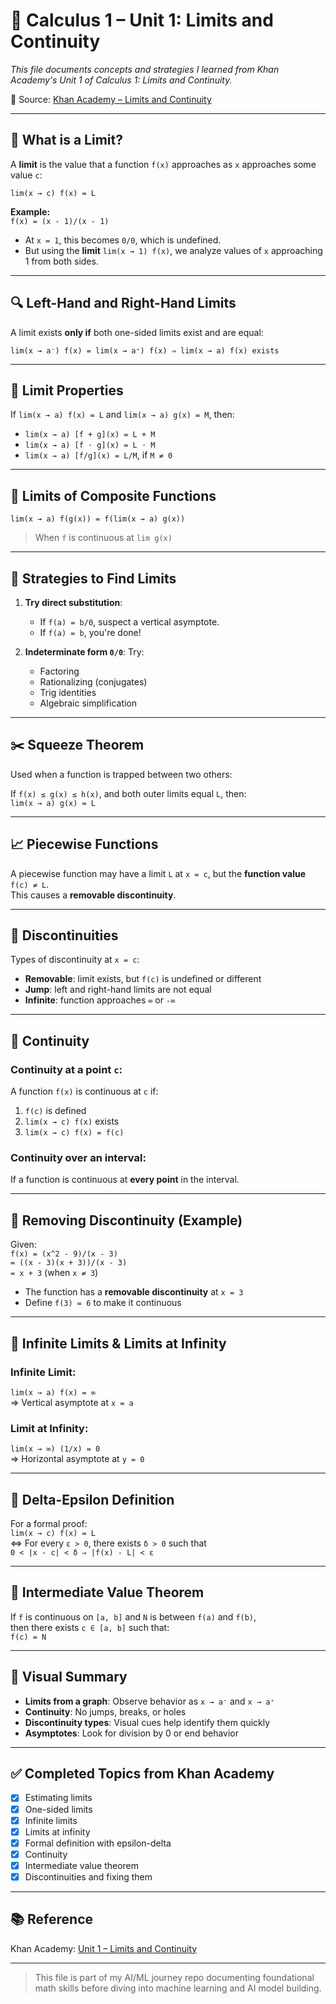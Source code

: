 
# 📘 Calculus 1 – Unit 1: Limits and Continuity

*This file documents concepts and strategies I learned from Khan Academy's Unit 1 of Calculus 1: Limits and Continuity.*

🔗 Source: [Khan Academy – Limits and Continuity](https://www.khanacademy.org/math/calculus-1/cs1-limits-and-continuity)

---

## 📌 What is a Limit?

A **limit** is the value that a function `f(x)` approaches as `x` approaches some value `c`:

`lim(x → c) f(x) = L`

**Example:**  
`f(x) = (x - 1)/(x - 1)`  
- At `x = 1`, this becomes `0/0`, which is undefined.  
- But using the **limit** `lim(x → 1) f(x)`, we analyze values of `x` approaching 1 from both sides.

---

## 🔍 Left-Hand and Right-Hand Limits

A limit exists **only if** both one-sided limits exist and are equal:  

`lim(x → a⁻) f(x) = lim(x → a⁺) f(x) ⇒ lim(x → a) f(x) exists`

---

## 🧮 Limit Properties

If `lim(x → a) f(x) = L` and `lim(x → a) g(x) = M`, then:  
- `lim(x → a) [f + g](x) = L + M`  
- `lim(x → a) [f ⋅ g](x) = L ⋅ M`  
- `lim(x → a) [f/g](x) = L/M`, if `M ≠ 0`

---

## 🔁 Limits of Composite Functions

`lim(x → a) f(g(x)) = f(lim(x → a) g(x))`  
> When `f` is continuous at `lim g(x)`

---

## 🧠 Strategies to Find Limits

1. **Try direct substitution**:  
   - If `f(a) = b/0`, suspect a vertical asymptote.  
   - If `f(a) = b`, you're done!  

2. **Indeterminate form `0/0`**: Try:  
   - Factoring  
   - Rationalizing (conjugates)  
   - Trig identities  
   - Algebraic simplification  

---

## ✂️ Squeeze Theorem

Used when a function is trapped between two others:  

If `f(x) ≤ g(x) ≤ h(x)`, and both outer limits equal `L`, then:  
`lim(x → a) g(x) = L`

---

## 📈 Piecewise Functions

A piecewise function may have a limit `L` at `x = c`, but the **function value** `f(c) ≠ L`.  
This causes a **removable discontinuity**.

---

## 🧩 Discontinuities

Types of discontinuity at `x = c`:  
- **Removable**: limit exists, but `f(c)` is undefined or different  
- **Jump**: left and right-hand limits are not equal  
- **Infinite**: function approaches `∞` or `-∞`  

---

## 🔄 Continuity

### Continuity at a point `c`:  
A function `f(x)` is continuous at `c` if:  
1. `f(c)` is defined  
2. `lim(x → c) f(x)` exists  
3. `lim(x → c) f(x) = f(c)`  

### Continuity over an interval:  
If a function is continuous at **every point** in the interval.

---

## 🔧 Removing Discontinuity (Example)

Given:  
`f(x) = (x^2 - 9)/(x - 3)`  
`= ((x - 3)(x + 3))/(x - 3)`  
`= x + 3` (when `x ≠ 3`)  

- The function has a **removable discontinuity** at `x = 3`  
- Define `f(3) = 6` to make it continuous

---

## 🔭 Infinite Limits & Limits at Infinity

### Infinite Limit:  
`lim(x → a) f(x) = ∞`  
⇒ Vertical asymptote at `x = a`

### Limit at Infinity:  
`lim(x → ∞) (1/x) = 0`  
⇒ Horizontal asymptote at `y = 0`

---

## 📏 Delta-Epsilon Definition

For a formal proof:  
`lim(x → c) f(x) = L`  
⇔ For every `ε > 0`, there exists `δ > 0` such that  
`0 < |x - c| < δ ⇒ |f(x) - L| < ε`

---

## 📍 Intermediate Value Theorem

If `f` is continuous on `[a, b]` and `N` is between `f(a)` and `f(b)`,  
then there exists `c ∈ [a, b]` such that:  
`f(c) = N`

---

## 🧠 Visual Summary

- **Limits from a graph**: Observe behavior as `x → a⁻` and `x → a⁺`  
- **Continuity**: No jumps, breaks, or holes  
- **Discontinuity types**: Visual cues help identify them quickly  
- **Asymptotes**: Look for division by 0 or end behavior

---

## ✅ Completed Topics from Khan Academy

- [x] Estimating limits  
- [x] One-sided limits  
- [x] Infinite limits  
- [x] Limits at infinity  
- [x] Formal definition with epsilon-delta  
- [x] Continuity  
- [x] Intermediate value theorem  
- [x] Discontinuities and fixing them

---

## 📚 Reference

Khan Academy: [Unit 1 – Limits and Continuity](https://www.khanacademy.org/math/calculus-1/cs1-limits-and-continuity)

---

> This file is part of my AI/ML journey repo documenting foundational math skills before diving into machine learning and AI model building.
